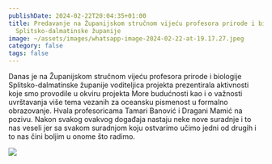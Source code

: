 ```yaml
---
publishDate: 2024-02-22T20:04:35+01:00
title: Predavanje na Županijskom stručnom vijeću profesora prirode i biologije
  Splitsko-dalmatinske županije
image: ~/assets/images/whatsapp-image-2024-02-22-at-19.17.27.jpeg
category: false
tags: false
---
```

Danas je na Županijskom stručnom vijeću profesora prirode i biologije Splitsko-dalmatinske županije voditeljica projekta prezentirala aktivnosti koje smo provodile u okviru projekta More budućnosti kao i o važnosti uvrštavanja više tema vezanih za oceansku pismenost u formalno obrazovanje. Hvala profesoricama Tamari Banović i Dragani Mamić na pozivu. Nakon svakog ovakvog događaja nastaju neke nove suradnje i to nas veseli jer sa svakom suradnjom koju ostvarimo učimo jedni od drugih i to nas čini boljim u onome što radimo.



![](~/assets/images/whatsapp-image-2024-02-22-at-19.17.35.jpeg)